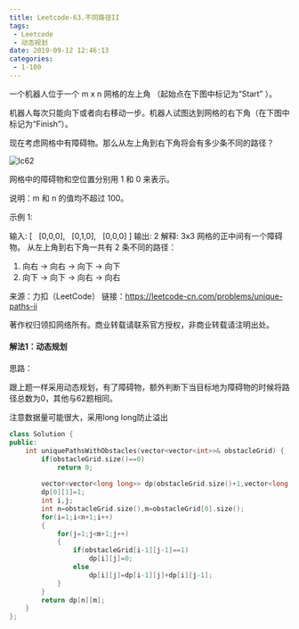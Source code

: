 ```yaml
---
title: Leetcode-63.不同路径II
tags:
 - Leetcode
 - 动态规划 
date: 2019-09-12 12:46:13
categories:
 - 1-100
---
```


一个机器人位于一个 m x n 网格的左上角 （起始点在下图中标记为“Start” ）。

机器人每次只能向下或者向右移动一步。机器人试图达到网格的右下角（在下图中标记为“Finish”）。

现在考虑网格中有障碍物。那么从左上角到右下角将会有多少条不同的路径？

![lc62](/../img/lc62.png)

网格中的障碍物和空位置分别用 1 和 0 来表示。

说明：m 和 n 的值均不超过 100。

<!--more-->

示例 1:

输入:
[
  [0,0,0],
  [0,1,0],
  [0,0,0]
]
输出: 2
解释:
3x3 网格的正中间有一个障碍物。
从左上角到右下角一共有 2 条不同的路径：
1. 向右 -> 向右 -> 向下 -> 向下
2. 向下 -> 向下 -> 向右 -> 向右

来源：力扣（LeetCode）
链接：https://leetcode-cn.com/problems/unique-paths-ii

著作权归领扣网络所有。商业转载请联系官方授权，非商业转载请注明出处。

#### 解法1：动态规划

思路：

跟上题一样采用动态规划，有了障碍物，额外判断下当目标地为障碍物的时候将路径总数为0，其他与62题相同。

注意数据量可能很大，采用long long防止溢出

```c++
class Solution {
public:
    int uniquePathsWithObstacles(vector<vector<int>>& obstacleGrid) {
        if(obstacleGrid.size()==0)
            return 0;
        
        vector<vector<long long>> dp(obstacleGrid.size()+1,vector<long long>(obstacleGrid[0].size()+1,0));
        dp[0][1]=1;
        int i,j;
        int n=obstacleGrid.size(),m=obstacleGrid[0].size();
        for(i=1;i<n+1;i++)
        {
            for(j=1;j<m+1;j++)
            {
                if(obstacleGrid[i-1][j-1]==1)
                    dp[i][j]=0;
                else
                    dp[i][j]=dp[i-1][j]+dp[i][j-1];
            }
        }
        return dp[n][m];
    }
};
```

